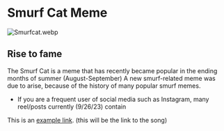 # Smurf Cat Meme
![Smurfcat.webp](https://static.wikia.nocookie.net/meme/images/6/62/Smurfcat.png/revision/latest?cb=20230913155257)
## Rise to fame
The Smurf Cat is a meme that has recently became popular in the ending months of summer (August-September)
A new smurf-related meme was due to arise, because of the history of many popular smurf memes.
+ If you are a frequent user of social media such as Instagram, many reel/posts currently (9/26/23) contain 



This is an [example link](http://example.com/ "With a Title"). (this will be the link to the song)
